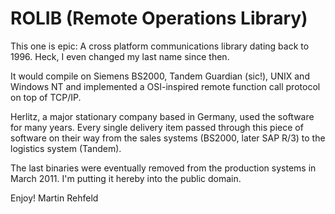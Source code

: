 # ROLIB (Remote Operations Library)

This one is epic: A cross platform communications library dating back to 1996.
Heck, I even changed my last name since then.

It would compile on Siemens BS2000, Tandem Guardian (sic!), UNIX and Windows NT
and implemented a OSI-inspired remote function call protocol on top of TCP/IP.

Herlitz, a major stationary company based in Germany, used the software for
many years. Every single delivery item passed through this piece of software on
their way from the sales systems (BS2000, later SAP R/3) to the logistics system
(Tandem).

The last binaries were eventually removed from the production systems in March
2011. I'm putting it hereby into the public domain.

Enjoy!
Martin Rehfeld
